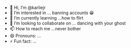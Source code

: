 - 👋 Hi, I’m @karliejr
- 👀 I’m interested in ... banning accounts 😁
- 🌱 I’m currently learning ...how to flirt
- 💞️ I’m looking to collaborate on ... dancing with your ghost 
- 📫 How to reach me ...never bother
- 😄 Pronouns: ...
- ⚡ Fun fact: ...

<!---
karliejr/karliejr is a ✨ special ✨ repository because its `README.md` (this file) appears on your GitHub profile.
You can click the Preview link to take a look at your changes.
--->
